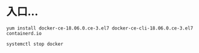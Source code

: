 # 入口...



```
yum install docker-ce-18.06.0.ce-3.el7 docker-ce-cli-18.06.0.ce-3.el7 containerd.io

systemctl stop docker


```

